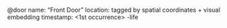 @door
name: “Front Door”
location: tagged by spatial coordinates + visual embedding
timestamp: <1st occurrence>
-life 